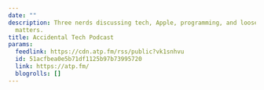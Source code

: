 ```yaml
---
date: ""
description: Three nerds discussing tech, Apple, programming, and loosely related
  matters.
title: Accidental Tech Podcast
params:
  feedlink: https://cdn.atp.fm/rss/public?vk1snhvu
  id: 51acfbea0e5b71df1125b97b73995720
  link: https://atp.fm/
  blogrolls: []
---
```

